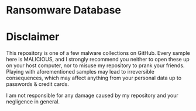# Ransomware Database

# Disclaimer
This repository is one of a few malware collections on GitHub. Every sample here is MALICIOUS, and I strongly recommend you neither to open these up on your host computer, nor to misuse my repository to prank your friends. Playing with aforementioned samples may lead to irreversible consequences, which may affect anything from your personal data up to passwords & credit cards.

I am not responsible for any damage caused by my repository and your negligence in general.
